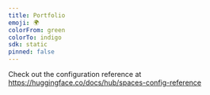 ```yaml
---
title: Portfolio
emoji: 🌍
colorFrom: green
colorTo: indigo
sdk: static
pinned: false
---
```


Check out the configuration reference at https://huggingface.co/docs/hub/spaces-config-reference
